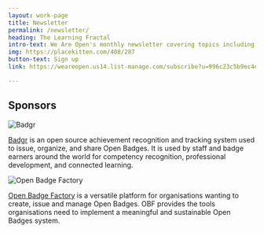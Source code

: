 ```yaml
---
layout: work-page
title: Newsletter
permalink: /newsletter/
heading: The Learning Fractal
intro-text: We Are Open's monthly newsletter covering topics including Open Badges and micro-credentials, creativity in learning, new frontiers in educational technology, learning pathways, and more!
img: https://placekitten.com/408/287
button-text: Sign up
link: https://weareopen.us14.list-manage.com/subscribe?u=996c23c5b9ec4e92e3762a2cc&id=2f78fad2e0

---
```

<div>
<h2>Sponsors</h2>
</div>
<div class="row">
    <div class="col s12 m7 l4">
      <div class="card">
        <div class="card-logo row center-align">
          <img src="{{ "/" | relative_url }}assets/images/badgr.png" class="responsive-img" alt="Badgr">
          <!--<span class="card-title">Badgr</span>-->
        </div>
        <div class="card-content">
          <p><a href="http://info.badgr.io/">Badgr</a> is an open source achievement recognition and tracking system used to issue, organize, and share Open Badges. It is used by staff and badge earners around the world for competency recognition, professional development, and connected learning.</p>
        </div>
      </div>
	<div class="card">
        <div class="card-logo row center-align">
          <img src="{{ "/" | relative_url }}assets/images/obf.png" class="responsive-img" alt="Open Badge Factory">
          <!--<span class="card-title">Open Badge Factory</span>-->
        </div>
        <div class="card-content">
		<p><a href="https://openbadgefactory.com/">Open Badge Factory</a> is a versatile platform for organisations wanting to create, issue and manage Open Badges. OBF provides the tools organisations need to implement a meaningful and sustainable Open Badges system.</p>
        </div>
      </div>	    
    </div>
        
</div>


                          

